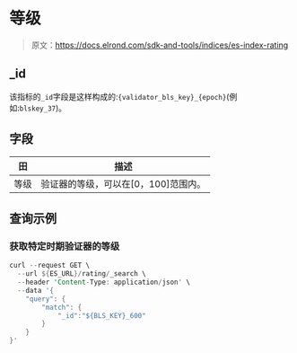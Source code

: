 # 等级

> 原文：<https://docs.elrond.com/sdk-and-tools/indices/es-index-rating>

 ## _id

该指标的`_id`字段是这样构成的:`{validator_bls_key}_{epoch}`(例如:`blskey_37`)。

## 字段

| 田 | 描述 |
| --- | --- |
| 等级 | 验证器的等级，可以在[0，100]范围内。 |

## 查询示例

### 获取特定时期验证器的等级

```rust
curl --request GET \
  --url ${ES_URL}/rating/_search \
  --header 'Content-Type: application/json' \
  --data '{
    "query": {
        "match": {
            "_id":"${BLS_KEY}_600"
        }
    }
}' 
```